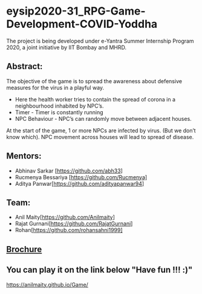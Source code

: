 # eysip2020-31_RPG-Game-Development-COVID-Yoddha
The project is being developed under e-Yantra Summer Internship Program 2020, a joint initiative by IIT Bombay and MHRD.

## Abstract:
The objective of the game is to spread the awareness about defensive measures for the virus in a playful way.

* Here the health worker tries to contain the spread of corona in a neighbourhood inhabited by NPC’s.
* Timer  - Timer is constantly running
* NPC Behaviour - NPC’s can randomly move between adjacent houses.

At the start of the game, 1 or more NPCs are infected by virus. (But we don’t know which).
NPC movement across houses will lead to spread of disease.

## Mentors:
* Abhinav Sarkar [https://github.com/abh33]
* Rucmenya Bessariya [https://github.com/Rucmenya]
* Aditya Panwar[https://github.com/adityapanwar94]

## Team:
* Anil Maity[https://github.com/Anilmaity]
* Rajat Gurnani[https://github.com/RajatGurnani]
* Rohan[https://github.com/rohansahni1999]

## [Brochure](https://www.behance.net/gallery/99610393/COVID-YODDHA)

## You can play it on the link below  "Have fun !!! :)" 
https://anilmaity.github.io/Game/
